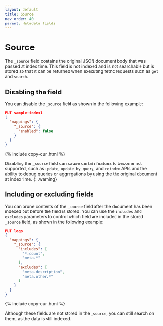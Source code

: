 ```yaml
---
layout: default
title: Source
nav_order: 40
parent: Metadata fields
---
```


# Source

The `_source` field contains the original JSON document body that was passed at index time. This field is not indexed and is not searchable but is stored so that it can be returned when executing fethc requests such as `get` and `search`.

## Disabling the field

You can disable the `_source` field as shown in the following example:

```json
PUT sample-index1
{
  "mappings": {
    "_source": {
      "enabled": false
    }
  }
}
```
{% include copy-curl.html %}

Disabling the `_source` field can cause certain featues to become not supported, such as `update`, `update_by_query`, and `reindex` APIs and the ability to debug queries or aggregations by using the the original document at index time.
{: .warning}

## Including or excluding fields

You can prune contents of the `_source` field after the document has been indexed but before the field is stored. You can use the `includes` and `excludes` parameters to control which field are included in the stored `_source` field, as shown in the following example:

```json
PUT logs
{
  "mappings": {
    "_source": {
      "includes": [
        "*.count",
        "meta.*"
      ],
      "excludes": [
        "meta.description",
        "meta.other.*"
      ]
    }
  }
}
```
{% include copy-curl.html %}

Although these fields are not stored in the `_source`, you can still search on them, as the data is still indexed.
